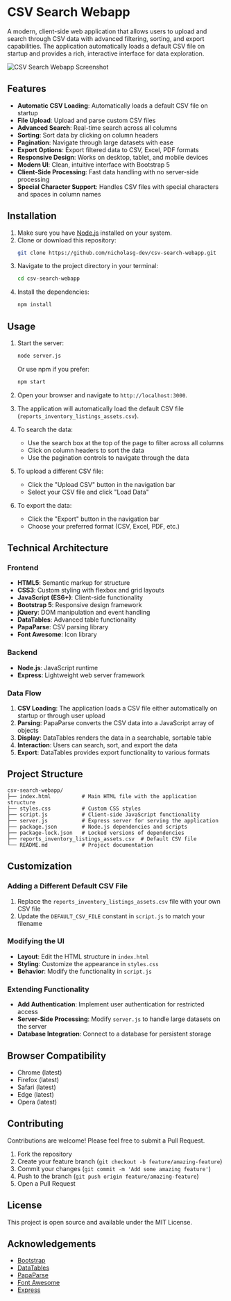 # CSV Search Webapp

A modern, client-side web application that allows users to upload and search through CSV data with advanced filtering, sorting, and export capabilities. The application automatically loads a default CSV file on startup and provides a rich, interactive interface for data exploration.

![CSV Search Webapp Screenshot](https://via.placeholder.com/800x450.png?text=CSV+Search+Webapp)

## Features

- **Automatic CSV Loading**: Automatically loads a default CSV file on startup
- **File Upload**: Upload and parse custom CSV files
- **Advanced Search**: Real-time search across all columns
- **Sorting**: Sort data by clicking on column headers
- **Pagination**: Navigate through large datasets with ease
- **Export Options**: Export filtered data to CSV, Excel, PDF formats
- **Responsive Design**: Works on desktop, tablet, and mobile devices
- **Modern UI**: Clean, intuitive interface with Bootstrap 5
- **Client-Side Processing**: Fast data handling with no server-side processing
- **Special Character Support**: Handles CSV files with special characters and spaces in column names

## Installation

1. Make sure you have [Node.js](https://nodejs.org/) installed on your system.
2. Clone or download this repository:
   ```bash
   git clone https://github.com/nicholasg-dev/csv-search-webapp.git
   ```
3. Navigate to the project directory in your terminal:
   ```bash
   cd csv-search-webapp
   ```
4. Install the dependencies:
   ```bash
   npm install
   ```

## Usage

1. Start the server:
   ```bash
   node server.js
   ```
   Or use npm if you prefer:
   ```bash
   npm start
   ```

2. Open your browser and navigate to `http://localhost:3000`.

3. The application will automatically load the default CSV file (`reports_inventory_listings_assets.csv`).

4. To search the data:
   - Use the search box at the top of the page to filter across all columns
   - Click on column headers to sort the data
   - Use the pagination controls to navigate through the data

5. To upload a different CSV file:
   - Click the "Upload CSV" button in the navigation bar
   - Select your CSV file and click "Load Data"

6. To export the data:
   - Click the "Export" button in the navigation bar
   - Choose your preferred format (CSV, Excel, PDF, etc.)

## Technical Architecture

### Frontend

- **HTML5**: Semantic markup for structure
- **CSS3**: Custom styling with flexbox and grid layouts
- **JavaScript (ES6+)**: Client-side functionality
- **Bootstrap 5**: Responsive design framework
- **jQuery**: DOM manipulation and event handling
- **DataTables**: Advanced table functionality
- **PapaParse**: CSV parsing library
- **Font Awesome**: Icon library

### Backend

- **Node.js**: JavaScript runtime
- **Express**: Lightweight web server framework

### Data Flow

1. **CSV Loading**: The application loads a CSV file either automatically on startup or through user upload
2. **Parsing**: PapaParse converts the CSV data into a JavaScript array of objects
3. **Display**: DataTables renders the data in a searchable, sortable table
4. **Interaction**: Users can search, sort, and export the data
5. **Export**: DataTables provides export functionality to various formats

## Project Structure

```
csv-search-webapp/
├── index.html          # Main HTML file with the application structure
├── styles.css          # Custom CSS styles
├── script.js           # Client-side JavaScript functionality
├── server.js           # Express server for serving the application
├── package.json        # Node.js dependencies and scripts
├── package-lock.json   # Locked versions of dependencies
├── reports_inventory_listings_assets.csv  # Default CSV file
└── README.md           # Project documentation
```

## Customization

### Adding a Different Default CSV File

1. Replace the `reports_inventory_listings_assets.csv` file with your own CSV file
2. Update the `DEFAULT_CSV_FILE` constant in `script.js` to match your filename

### Modifying the UI

- **Layout**: Edit the HTML structure in `index.html`
- **Styling**: Customize the appearance in `styles.css`
- **Behavior**: Modify the functionality in `script.js`

### Extending Functionality

- **Add Authentication**: Implement user authentication for restricted access
- **Server-Side Processing**: Modify `server.js` to handle large datasets on the server
- **Database Integration**: Connect to a database for persistent storage

## Browser Compatibility

- Chrome (latest)
- Firefox (latest)
- Safari (latest)
- Edge (latest)
- Opera (latest)

## Contributing

Contributions are welcome! Please feel free to submit a Pull Request.

1. Fork the repository
2. Create your feature branch (`git checkout -b feature/amazing-feature`)
3. Commit your changes (`git commit -m 'Add some amazing feature'`)
4. Push to the branch (`git push origin feature/amazing-feature`)
5. Open a Pull Request

## License

This project is open source and available under the MIT License.

## Acknowledgements

- [Bootstrap](https://getbootstrap.com/)
- [DataTables](https://datatables.net/)
- [PapaParse](https://www.papaparse.com/)
- [Font Awesome](https://fontawesome.com/)
- [Express](https://expressjs.com/)
